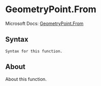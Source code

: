 ---
---

# GeometryPoint.From

Microsoft Docs: [GeometryPoint.From](https://docs.microsoft.com/en-us/powerquery-m/geometrypoint-from)

## Syntax

```powerquery-m
Syntax for this function.
```

## About

About this function.

